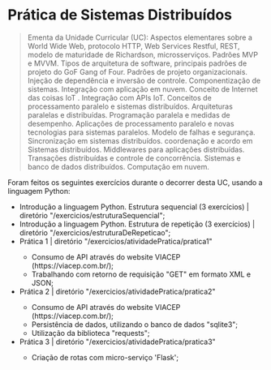 # Prática de Sistemas Distribuídos

> Ementa da Unidade Curricular (UC): Aspectos elementares sobre a World Wide Web, protocolo HTTP, Web Services Restful, REST, modelo de maturidade de Richardson, microsserviços. Padrões MVP e MVVM. Tipos de arquitetura de software, principais padrões de projeto do GoF Gang of Four. Padrões de projeto organizacionais. Injeção de dependência e inversão de controle. Componentização de sistemas. Integração com aplicação em nuvem. Conceito de Internet das coisas IoT . Integração com APIs IoT. Conceitos de processamento paralelo e sistemas distribuídos. Arquiteturas paralelas e distribuídas. Programação paralela e medidas de desempenho. Aplicações de processamento paralelo e novas tecnologias para sistemas paralelos. Modelo de falhas e segurança. Sincronização em sistemas distribuídos. coordenação e acordo em Sistemas distribuídos. Middlewares para aplicações distribuídas. Transações distribuídas e controle de concorrência. Sistemas e banco de dados distribuídos. Computação em nuvem.

Foram feitos os seguintes exercícios durante o decorrer desta UC, usando a linguagem Python:

<ul>
  
<li>Introdução a linguagem Python. Estrutura sequencial (3 exercícios) | diretório "/exercicios/estruturaSequencial";</li>
<li>Introdução a linguagem Python. Estrutura de repetição (3 exercícios) | diretório "/exercicios/estruturaDeRepeticao";</li>

<li>Prática 1 | diretório "/exercicios/atividadePratica/pratica1"</li>
<ul>
<li>Consumo de API através do website VIACEP (https://viacep.com.br/);</li>
<li>Trabalhando com retorno de requisição "GET" em formato XML e JSON;</li>
</ul>

</li>
<li> Prática 2 | diretório "/exercicios/atividadePratica/pratica2"</li>
<ul>
<li>Consumo de API através do website VIACEP (https://viacep.com.br/);</li>
<li>Persistência de dados, utilizando o banco de dados "sqlite3";</li>
<li>Utilização da biblioteca "requests";</li>
</ul>

</li>
<li> Prática 3 | diretório "/exercicios/atividadePratica/pratica3"</li>
<ul>
<li>Criação de rotas com micro-serviço 'Flask';</li>
</ul>

</ul>

